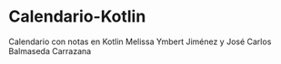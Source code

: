 # Calendario-Kotlin
Calendario con notas en Kotlin 
Melissa Ymbert Jiménez y José Carlos Balmaseda Carrazana 

